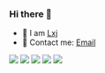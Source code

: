 
### Hi there 👋

<!--
**PokIsemaine/PokIsemaine** is a ✨ _special_ ✨ repository because its `README.md` (this file) appears on your GitHub profile.
Here are some ideas to get you started:
-->

- 👯 I am [Lxj](https://OOOOOORAN.github.io)
- 📝 Contact me: [Email](linxinjie0705@gmail.com) 


![](https://github-profile-summary-cards.vercel.app/api/cards/profile-details?username=OOOOOORAN&theme=github)
![](https://github-profile-summary-cards.vercel.app/api/cards/repos-per-language?username=OOOOOORAN&theme=github)
![](https://github-profile-summary-cards.vercel.app/api/cards/most-commit-language?username=OOOOOORAN&theme=github)
![](https://github-profile-summary-cards.vercel.app/api/cards/stats?username=OOOOOORAN&theme=github)
![](https://github-profile-summary-cards.vercel.app/api/cards/productive-time?username=OOOOOORAN&theme=github)
